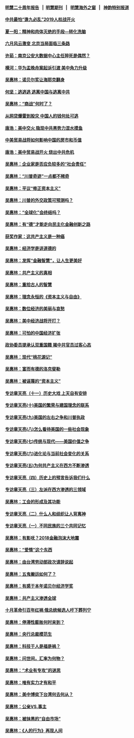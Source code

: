 #### [明慧二十周年报告](https://github.com/gfw-breaker/mh-reports/blob/master/README.md?t=07170836) &nbsp;&nbsp;|&nbsp;&nbsp;[明慧期刊](https://github.com/gfw-breaker/mh-qikan) &nbsp;&nbsp;|&nbsp;&nbsp; [明慧海外之窗](https://github.com/gfw-breaker/mh-news/blob/master/README.md?t=07170836) &nbsp;&nbsp;|&nbsp;&nbsp; [神韵特别报道](https://github.com/gfw-breaker/mh-news/blob/master/shenyun.md?t=07170836) 

#### [中共最怕“逢九必乱”2019人权战开火](../pages/nsc423/n11385248.md?t=07170836) 

#### [夏一阳：精神和肉体灭绝的手段—转化洗脑](../pages/nsc423/n11368250.md?t=07170836) 

#### [六月风云激变 北京当局面临三条路](../pages/nsc423/n11313668.md?t=07170836) 

#### [许茹：南京公安大数据中心主任猝死是偶然？](../pages/nsc423/n11064744.md?t=07170836) 

#### [横河：华为孟晚舟案起诉引渡 美中角力升级](../pages/nsc423/n11027230.md?t=07170836) 

#### [吴惠林：诺贝尔奖让海耶克翻身](../pages/nsc423/n10890049.md?t=07170836) 

#### [何坚：逃逃逃 逃离中国与逃离中共](../pages/nsc423/n10592891.md?t=07170836) 

#### [吴惠林：“商战”何时了？](../pages/nsc423/n10573558.md?t=07170836) 

#### [从网贷爆雷到股灾 中国人的钱何处可逃](../pages/nsc423/n10572800.md?t=07170836) 

#### [唐浩：美中交火 隐现中共黑势力混水摸鱼](../pages/nsc423/n10544040.md?t=07170836) 

#### [中美贸易战将如何影响中国的房市和币值](../pages/nsc423/n10543697.md?t=07170836) 

#### [唐浩：美中贸易战开火 烧出中共危机](../pages/nsc423/n10540126.md?t=07170836) 

#### [吴惠林：企业家是否应负较多的“社会责任”](../pages/nsc423/n10535022.md?t=07170836) 

#### [吴惠林：“川普奇迹”一点都不稀奇](../pages/nsc423/n10512808.md?t=07170836) 

#### [吴惠林：平议“修正资本主义”](../pages/nsc423/n10495724.md?t=07170836) 

#### [吴惠林：川普的外交政策可预测吗？](../pages/nsc423/n10462387.md?t=07170836) 

#### [吴惠林：“全球化”会终结吗？](../pages/nsc423/n10452838.md?t=07170836) 

#### [吴惠林：有“德”才能走向民主化金融创新之路](../pages/nsc423/n10432292.md?t=07170836) 

#### [获奖作家：这共产主义是一种癌](../pages/nsc423/n10431541.md?t=07170836) 

#### [吴惠林：经济学是讲道德的](../pages/nsc423/n10398014.md?t=07170836) 

#### [吴惠林：发挥“金融智慧”，让人生更美好](../pages/nsc423/n10375019.md?t=07170836) 

#### [吴惠林：共产主义的真相](../pages/nsc423/n10351394.md?t=07170836) 

#### [吴惠林：重拾古人的智慧](../pages/nsc423/n10337691.md?t=07170836) 

#### [吴惠林：理念永恒的《资本主义与自由》](../pages/nsc423/n10316274.md?t=07170836) 

#### [吴惠林：数位经济的美丽与哀愁](../pages/nsc423/n10292946.md?t=07170836) 

#### [吴惠林：美中经济战将开打？](../pages/nsc423/n10258825.md?t=07170836) 

#### [吴惠林：可怕的中国经济扩张](../pages/nsc423/n10219147.md?t=07170836) 

#### [政协委员提承认双重国籍 揭中共官员过客心态](../pages/nsc423/n10208809.md?t=07170836) 

#### [吴惠林：现代“桃花源记”](../pages/nsc423/n10185234.md?t=07170836) 

#### [吴惠林：富而有德的洛克斐勒](../pages/nsc423/n10142264.md?t=07170836) 

#### [吴惠林：被诬蔑的“资本主义”](../pages/nsc423/n10124816.md?t=07170836) 

#### [专访章天亮（十一）历史大戏 上天自有安排](../pages/nsc423/n10094905.md?t=07170836) 

#### [专访章天亮(十)美国的繁荣与建国理念的联系](../pages/nsc423/n10094899.md?t=07170836) 

#### [专访章天亮(九)美国的左右之争和川普执政](../pages/nsc423/n10094889.md?t=07170836) 

#### [专访章天亮(八)怎么看待美国的一些社会现象](../pages/nsc423/n10094857.md?t=07170836) 

#### [专访章天亮(七)传统与现代——美国价值之争](../pages/nsc423/n10093140.md?t=07170836) 

#### [专访章天亮(六)进化论与当前社会变化的关系](../pages/nsc423/n10092036.md?t=07170836) 

#### [专访章天亮(五)为何共产主义在西方不断渗透](../pages/nsc423/n10083620.md?t=07170836) 

#### [专访章天亮（四）历史上的预言告诉我们什么](../pages/nsc423/n10083606.md?t=07170836) 

#### [专访章天亮（三）左派在西方渗透的三领域](../pages/nsc423/n10081115.md?t=07170836) 

#### [吴惠林：工会的形成及其功能](../pages/nsc423/n10080633.md?t=07170836) 

#### [专访章天亮（二）什么人和组织让人背离神](../pages/nsc423/n10076637.md?t=07170836) 

#### [专访章天亮（一）不同民族的三个共同记忆](../pages/nsc423/n10074188.md?t=07170836) 

#### [吴惠林：有影呒？2018金融泡沫大地震](../pages/nsc423/n10040534.md?t=07170836) 

#### [吴惠林：“爱情”这个东西](../pages/nsc423/n10019423.md?t=07170836) 

#### [吴惠林：由台湾劳动部政次请辞说起](../pages/nsc423/n9979679.md?t=07170836) 

#### [吴惠林：五鬼搬运如何了？](../pages/nsc423/n9925338.md?t=07170836) 

#### [吴惠林：有感于本年诺贝尔经济学奖](../pages/nsc423/n9871883.md?t=07170836) 

#### [吴惠林：共产主义渗透全球](../pages/nsc423/n9812748.md?t=07170836) 

#### [十月革命引百年红祸 俄总统候选人吁下葬列宁](../pages/nsc423/n9810182.md?t=07170836) 

#### [吴惠林：停滞性膨胀何时来到？](../pages/nsc423/n9764136.md?t=07170836) 

#### [吴惠林：央行总裁模范生](../pages/nsc423/n9728134.md?t=07170836) 

#### [吴惠林：科技于人是福是祸？](../pages/nsc423/n9672982.md?t=07170836) 

#### [吴惠林：问世间，汇率为何物？](../pages/nsc423/n9621788.md?t=07170836) 

#### [吴惠林：“术业有专攻”的迷思](../pages/nsc423/n9580363.md?t=07170836) 

#### [吴惠林：唯有实力才有和平](../pages/nsc423/n9529599.md?t=07170836) 

#### [吴惠林：美中博奕下台湾何去何从？](../pages/nsc423/n9483598.md?t=07170836) 

#### [吴惠林：公亲VS.事主](../pages/nsc423/n9425637.md?t=07170836) 

#### [吴惠林：被抹黑的“自由市场”](../pages/nsc423/n9351545.md?t=07170836) 

#### [吴惠林：《人的行为》再现人间](../pages/nsc423/n9296339.md?t=07170836) 

